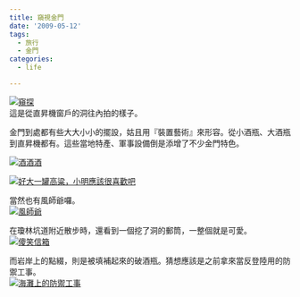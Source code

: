 ```yaml
---
title: 窺視金門
date: '2009-05-12'
tags:
  - 旅行
  - 金門
categories:
  - life

---
```

[![窺探](images/0.jpg)](http://www.flickr.com/photos/yurenju/3522835744/ "Flickr 上 yurenju 的 窺探")  
這是從直昇機窗戶的洞往內拍的樣子。  
  
  
金門到處都有些大大小小的擺設，姑且用『裝置藝術』來形容。從小酒瓶、大酒瓶到直昇機都有。這些當地特產、軍事設備倒是添增了不少金門特色。  
  
[![酒酒酒](images/1.jpg)](http://www.flickr.com/photos/yurenju/3522028663/ "Flickr 上 yurenju 的 酒酒酒")  
  
[![好大一罐高粱，小明應該很喜歡吧](images/2.jpg)](http://www.flickr.com/photos/yurenju/3522835366/ "Flickr 上 yurenju 的 好大一罐高粱，小明應該很喜歡吧")  
  
當然也有風師爺囉。  
[![風師爺](images/3.jpg)](http://www.flickr.com/photos/yurenju/3522029687/ "Flickr 上 yurenju 的 風師爺")  
  
在瓊林坑道附近散步時，還看到一個挖了洞的郵筒，一整個就是可愛。  
[![傻笑信箱](images/4.jpg)](http://www.flickr.com/photos/yurenju/3522837782/ "Flickr 上 yurenju 的 傻笑信箱")  
  
而岩岸上的點綴，則是被填補起來的破酒瓶。猜想應該是之前拿來當反登陸用的防禦工事。  
[![海灘上的防禦工事](images/5.jpg)](http://www.flickr.com/photos/yurenju/3522029191/ "Flickr 上 yurenju 的 海灘上的防禦工事")